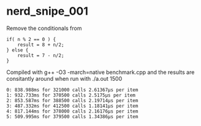 # nerd_snipe_001
Remove the conditionals from

```
if( n % 2 == 0 ) {
    result = 8 + n/2;
} else {
    result = 7 - n/2;
}
```

Compiled with g++ -O3 -march=native benchmark.cpp and the results are consitantly around when run with ./a.out 1500
```
0: 838.988ms for 321000 calls 2.61367μs per item
1: 932.733ms for 370500 calls 2.5175μs per item
2: 853.587ms for 388500 calls 2.19714μs per item
3: 487.332ms for 412500 calls 1.18141μs per item
4: 817.144ms for 378000 calls 2.16176μs per item
5: 509.995ms for 379500 calls 1.34386μs per item
```
